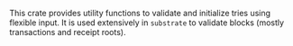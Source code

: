 This crate provides utility functions to validate and initialize tries using flexible input.
It is used extensively in `substrate` to validate blocks (mostly transactions and receipt roots).

